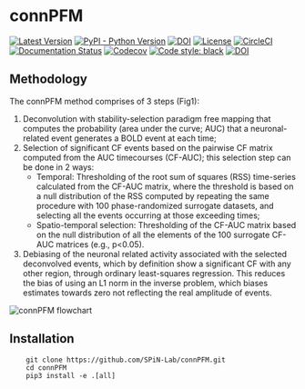 # connPFM

[![Latest Version](https://img.shields.io/pypi/v/connPFM.svg)](https://pypi.python.org/pypi/connPFM/)
[![PyPI - Python Version](https://img.shields.io/pypi/pyversions/connPFM.svg)](https://pypi.python.org/pypi/connPFM/)
[![DOI](https://zenodo.org/badge/111111.svg)](https://zenodo.org/badge/latestdoi/111111)
[![License](https://img.shields.io/badge/License-LGPL%202.1-blue.svg)](https://opensource.org/licenses/LGPL-2.1)
[![CircleCI](https://circleci.com/gh/SPiN-Lab/connPFM.svg?style=shield)](https://circleci.com/gh/SPiN-Lab/connPFM)
[![Documentation Status](https://readthedocs.org/projects/connPFM/badge/?version=latest)](http://connPFM.readthedocs.io/en/latest/?badge=latest)
[![Codecov](https://codecov.io/gh/SPiN-Lab/connPFM/branch/main/graph/badge.svg)](https://codecov.io/gh/SPiN-Lab/connPFM)
[![Code style: black](https://img.shields.io/badge/code%20style-black-000000.svg)](https://github.com/psf/black)
[![DOI](https://zenodo.org/badge/413858406.svg)](https://zenodo.org/badge/latestdoi/413858406)

## Methodology

The connPFM method comprises of 3 steps (Fig1): 
1. Deconvolution with stability-selection paradigm free mapping that computes the probability (area under the curve; AUC) that a neuronal-related event generates a BOLD event at each time; 
2. Selection of significant CF events based on the pairwise CF matrix computed from the AUC timecourses (CF-AUC); this selection step can be done in 2 ways: 
    * Temporal: Thresholding of the root sum of squares (RSS) time-series calculated from the CF-AUC matrix, where the threshold is based on a null distribution of the RSS computed by repeating the same procedure with 100 phase-randomized surrogate datasets, and selecting all the events occurring at those exceeding times; 
    * Spatio-temporal selection: Thresholding of the CF-AUC matrix based on the null distribution of all the elements of the 100 surrogate CF-AUC matrices (e.g., p<0.05).
3. Debiasing of the neuronal related activity associated with the selected deconvolved events, which by definition show a significant CF with any other region, through ordinary least-squares regression. This reduces the bias of using an L1 norm in the inverse problem, which biases estimates towards zero not reflecting the real amplitude of events.

![connPFM flowchart](https://github.com/vinferrer/connPFM/blob/readme/docs/connPFM_flowchart.png?raw=true)

## Installation
```
    git clone https://github.com/SPiN-Lab/connPFM.git
    cd connPFM
    pip3 install -e .[all]
```
